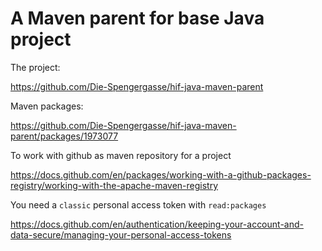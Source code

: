 
# A Maven parent for base Java project

The project:

https://github.com/Die-Spengergasse/hif-java-maven-parent


Maven packages:

https://github.com/Die-Spengergasse/hif-java-maven-parent/packages/1973077


To work with github as maven repository for a project

https://docs.github.com/en/packages/working-with-a-github-packages-registry/working-with-the-apache-maven-registry


You need a `classic` personal access token
with `read:packages`

https://docs.github.com/en/authentication/keeping-your-account-and-data-secure/managing-your-personal-access-tokens

